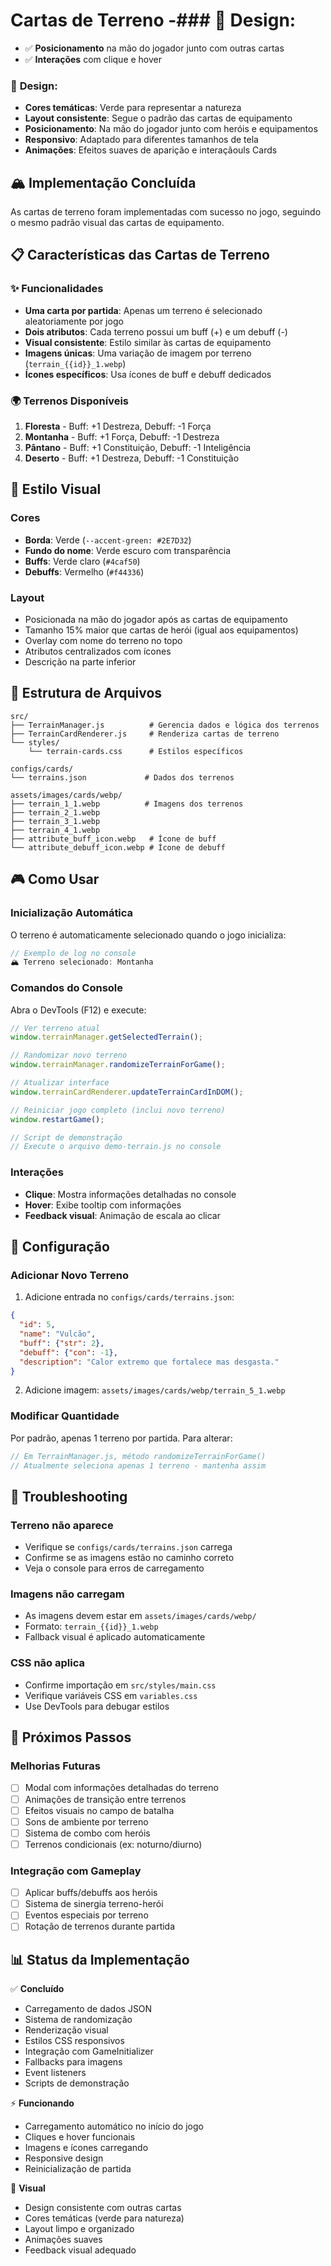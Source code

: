 # Cartas de Terreno -### 🎨 **Design:**

- ✅ **Posicionamento** na mão do jogador junto com outras cartas
- ✅ **Interações** com clique e hover

### 🎨 **Design:**

- **Cores temáticas**: Verde para representar a natureza
- **Layout consistente**: Segue o padrão das cartas de equipamento
- **Posicionamento**: Na mão do jogador junto com heróis e equipamentos
- **Responsivo**: Adaptado para diferentes tamanhos de tela
- **Animações**: Efeitos suaves de aparição e interaçãouls Cards

## 🏔️ Implementação Concluída

As cartas de terreno foram implementadas com sucesso no jogo, seguindo o mesmo padrão visual das cartas de equipamento.

## 📋 Características das Cartas de Terreno

### ✨ Funcionalidades
- **Uma carta por partida**: Apenas um terreno é selecionado aleatoriamente por jogo
- **Dois atributos**: Cada terreno possui um buff (+) e um debuff (-)
- **Visual consistente**: Estilo similar às cartas de equipamento
- **Imagens únicas**: Uma variação de imagem por terreno (`terrain_{{id}}_1.webp`)
- **Ícones específicos**: Usa ícones de buff e debuff dedicados

### 🌍 Terrenos Disponíveis
1. **Floresta** - Buff: +1 Destreza, Debuff: -1 Força
2. **Montanha** - Buff: +1 Força, Debuff: -1 Destreza  
3. **Pântano** - Buff: +1 Constituição, Debuff: -1 Inteligência
4. **Deserto** - Buff: +1 Destreza, Debuff: -1 Constituição

## 🎨 Estilo Visual

### Cores
- **Borda**: Verde (`--accent-green: #2E7D32`)
- **Fundo do nome**: Verde escuro com transparência
- **Buffs**: Verde claro (`#4caf50`)
- **Debuffs**: Vermelho (`#f44336`)

### Layout
- Posicionada na mão do jogador após as cartas de equipamento
- Tamanho 15% maior que cartas de herói (igual aos equipamentos)
- Overlay com nome do terreno no topo
- Atributos centralizados com ícones
- Descrição na parte inferior

## 📁 Estrutura de Arquivos

```
src/
├── TerrainManager.js          # Gerencia dados e lógica dos terrenos
├── TerrainCardRenderer.js     # Renderiza cartas de terreno
└── styles/
    └── terrain-cards.css      # Estilos específicos

configs/cards/
└── terrains.json             # Dados dos terrenos

assets/images/cards/webp/
├── terrain_1_1.webp          # Imagens dos terrenos
├── terrain_2_1.webp
├── terrain_3_1.webp
├── terrain_4_1.webp
├── attribute_buff_icon.webp   # Ícone de buff
└── attribute_debuff_icon.webp # Ícone de debuff
```

## 🎮 Como Usar

### Inicialização Automática
O terreno é automaticamente selecionado quando o jogo inicializa:
```javascript
// Exemplo de log no console
🏔️ Terreno selecionado: Montanha
```

### Comandos do Console
Abra o DevTools (F12) e execute:

```javascript
// Ver terreno atual
window.terrainManager.getSelectedTerrain();

// Randomizar novo terreno
window.terrainManager.randomizeTerrainForGame();

// Atualizar interface
window.terrainCardRenderer.updateTerrainCardInDOM();

// Reiniciar jogo completo (inclui novo terreno)
window.restartGame();

// Script de demonstração
// Execute o arquivo demo-terrain.js no console
```

### Interações
- **Clique**: Mostra informações detalhadas no console
- **Hover**: Exibe tooltip com informações
- **Feedback visual**: Animação de escala ao clicar

## 🔧 Configuração

### Adicionar Novo Terreno
1. Adicione entrada no `configs/cards/terrains.json`:
```json
{
  "id": 5,
  "name": "Vulcão",
  "buff": {"str": 2},
  "debuff": {"con": -1},
  "description": "Calor extremo que fortalece mas desgasta."
}
```

2. Adicione imagem: `assets/images/cards/webp/terrain_5_1.webp`

### Modificar Quantidade
Por padrão, apenas 1 terreno por partida. Para alterar:
```javascript
// Em TerrainManager.js, método randomizeTerrainForGame()
// Atualmente seleciona apenas 1 terreno - mantenha assim
```

## 🐛 Troubleshooting

### Terreno não aparece
- Verifique se `configs/cards/terrains.json` carrega
- Confirme se as imagens estão no caminho correto
- Veja o console para erros de carregamento

### Imagens não carregam
- As imagens devem estar em `assets/images/cards/webp/`
- Formato: `terrain_{{id}}_1.webp`
- Fallback visual é aplicado automaticamente

### CSS não aplica
- Confirme importação em `src/styles/main.css`
- Verifique variáveis CSS em `variables.css`
- Use DevTools para debugar estilos

## 🎯 Próximos Passos

### Melhorias Futuras
- [ ] Modal com informações detalhadas do terreno
- [ ] Animações de transição entre terrenos
- [ ] Efeitos visuais no campo de batalha
- [ ] Sons de ambiente por terreno
- [ ] Sistema de combo com heróis
- [ ] Terrenos condicionais (ex: noturno/diurno)

### Integração com Gameplay
- [ ] Aplicar buffs/debuffs aos heróis
- [ ] Sistema de sinergia terreno-herói
- [ ] Eventos especiais por terreno
- [ ] Rotação de terrenos durante partida

## 📊 Status da Implementação

✅ **Concluído**
- Carregamento de dados JSON
- Sistema de randomização
- Renderização visual
- Estilos CSS responsivos
- Integração com GameInitializer
- Fallbacks para imagens
- Event listeners
- Scripts de demonstração

⚡ **Funcionando**
- Carregamento automático no início do jogo
- Cliques e hover funcionais
- Imagens e ícones carregando
- Responsive design
- Reinicialização de partida

🎨 **Visual**
- Design consistente com outras cartas
- Cores temáticas (verde para natureza)
- Layout limpo e organizado
- Animações suaves
- Feedback visual adequado
